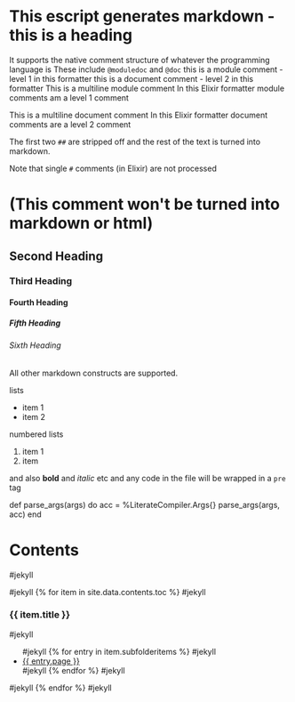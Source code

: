 # This escript generates markdown - this is a heading
It supports the native comment structure of whatever the programming language is
These include `@moduledoc` and `@doc`
this is a module comment - level 1 in this formatter
this is a document comment - level 2 in this formatter
This is a multiline module comment
         In this Elixir formatter module comments am a level 1 comment

This is a multiline document comment
         In this Elixir formatter document comments are a level 2 comment



The first two `##` are stripped off and the rest of the text
is turned into markdown.

Note that single `#` comments (in Elixir) are not processed

# (This comment won't be turned into markdown or html)

## Second Heading
### Third Heading
#### Fourth Heading
##### Fifth Heading
###### Sixth Heading
All other markdown constructs are supported.

lists
* item 1
* item 2

numbered lists
1. item 1
2. item

and also **bold** and *italic* etc
and any code in the file will be wrapped in a `pre` tag

def parse_args(args) do
    acc = %LiterateCompiler.Args{}
    parse_args(args, acc)
end

# Contents

#jekyll <div>
#jekyll {% for item in site.data.contents.toc %}
#jekyll     <h3>{{ item.title }}</h3>
#jekyll       <ul>
#jekyll         {% for entry in item.subfolderitems %}
#jekyll           <li><a href="{{ entry.url }}">{{ entry.page }}</a></li>
#jekyll         {% endfor %}
#jekyll       </ul>
#jekyll   {% endfor %}
#jekyll </div>